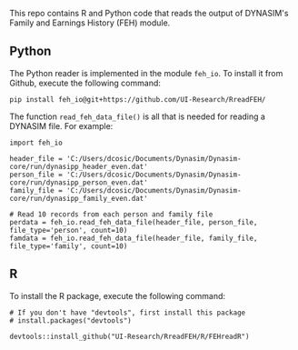 This repo contains R and Python code that reads the output of DYNASIM's Family and Earnings History (FEH) module. 

## Python

The Python reader is implemented in the module `feh_io`. To install it from Github, execute the following command:
```
pip install feh_io@git+https://github.com/UI-Research/RreadFEH/
```

The function `read_feh_data_file()` is all that is needed for reading a DYNASIM file. For example:

```
import feh_io

header_file = 'C:/Users/dcosic/Documents/Dynasim/Dynasim-core/run/dynasipp_header_even.dat'
person_file = 'C:/Users/dcosic/Documents/Dynasim/Dynasim-core/run/dynasipp_person_even.dat'
family_file = 'C:/Users/dcosic/Documents/Dynasim/Dynasim-core/run/dynasipp_family_even.dat'

# Read 10 records from each person and family file
perdata = feh_io.read_feh_data_file(header_file, person_file, file_type='person', count=10)
famdata = feh_io.read_feh_data_file(header_file, family_file, file_type='family', count=10)

```

## R

To install the R package, execute the following command:

```
# If you don't have "devtools", first install this package
# install.packages("devtools")

devtools::install_github("UI-Research/RreadFEH/R/FEHreadR")

```
